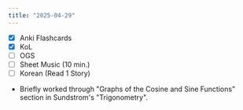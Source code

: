 ```yaml
---
title: "2025-04-29"
---
```


- [x] Anki Flashcards
- [x] KoL
- [ ] OGS
- [ ] Sheet Music (10 min.)
- [ ] Korean (Read 1 Story)

* Briefly worked through "Graphs of the Cosine and Sine Functions" section in Sundstrom's "Trigonometry".